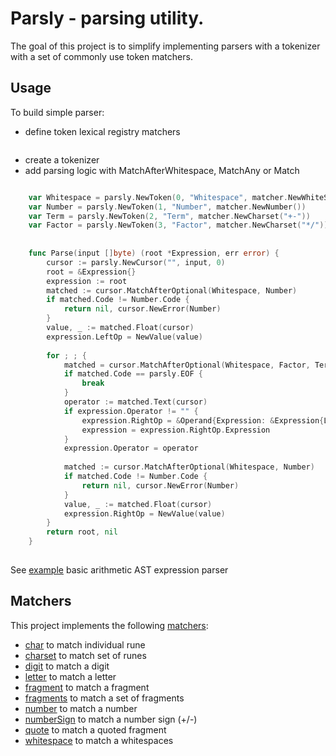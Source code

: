 # Parsly -  parsing utility.


The goal of this project is to simplify implementing parsers with 
a tokenizer with a set of commonly use token matchers.

## Usage

To build simple parser:
  - define token lexical registry matchers
```go
 ```
  - create a tokenizer
  - add parsing logic with MatchAfterWhitespace, MatchAny or Match

```go

    var Whitespace = parsly.NewToken(0, "Whitespace", matcher.NewWhiteSpace())
    var Number = parsly.NewToken(1, "Number", matcher.NewNumber())
    var Term = parsly.NewToken(2, "Term", matcher.NewCharset("+-"))
    var Factor = parsly.NewToken(3, "Factor", matcher.NewCharset("*/"))
 
  
    func Parse(input []byte) (root *Expression, err error) {
        cursor := parsly.NewCursor("", input, 0)
        root = &Expression{}
        expression := root
        matched := cursor.MatchAfterOptional(Whitespace, Number)
        if matched.Code != Number.Code {
            return nil, cursor.NewError(Number)
        }
        value, _ := matched.Float(cursor)
        expression.LeftOp = NewValue(value)
    
        for ; ; {
            matched = cursor.MatchAfterOptional(Whitespace, Factor, Term)
            if matched.Code == parsly.EOF {
                break
            }
            operator := matched.Text(cursor)
            if expression.Operator != "" {
                expression.RightOp = &Operand{Expression: &Expression{LeftOp: expression.RightOp}}
                expression = expression.RightOp.Expression
            }
            expression.Operator = operator
    
            matched := cursor.MatchAfterOptional(Whitespace, Number)
            if matched.Code != Number.Code {
                return nil, cursor.NewError(Number)
            }
            value, _ := matched.Float(cursor)
            expression.RightOp = NewValue(value)
        }
        return root, nil
    }
    
```

See [example](example) basic arithmetic AST expression parser 

## Matchers
   This project implements the following [matchers](matcher):
   
   - [char](matcher/char.go) to match individual rune
   - [charset](matcher/charset.go) to match set of runes
   - [digit](matcher/digit.go) to match a digit
   - [letter](matcher/digit.go) to match a letter
   - [fragment](matcher/fragment.go) to match a fragment
   - [fragments](matcher/fragments.go) to match a set of fragments
   - [number](matcher/number.go) to match a number
   - [numberSign](matcher/numbersign.go) to match a number sign (+/-)
   - [quote](matcher/quote.go) to match a quoted fragment  
   - [whitespace](matcher/whitespace.go) to match a whitespaces